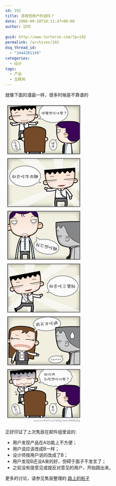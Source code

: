 ```yaml
---
id: 192
title: 该相信用户的话吗？
date: 2008-09-20T10:11:47+00:00
author: 愆伏

guid: http://www.tortorse.com/?p=192
permalink: /archives/192
dsq_thread_id:
  - "3444281149"
categories:
  - 设计
tags:
  - 产品
  - 互联网
---
```

就像下面的漫画一样，很多时候是不靠谱的

![随便](/wp-content/uploads/2008/09/17293_1221822616lzow.jpg)

正好印证了上次隽辰在邮件组里说的:

- 用户发现产品在A功能上不方便；
- 用户说应该改成B一样；
- 设计师按用户说的改成了B；
- 用户发现B还没A来的好，但碍于面子不发言了；
- 之前没有提意见或提反对意见的用户，开始跳出来。

更多的讨论，请参见隽辰整理的 [路上的桩子](http://www.junchenwu.com/2008/09/case_discuss_nanjing_civcity.html)
